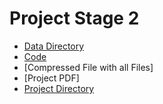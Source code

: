 # Project Stage 2

- [Data Directory](https://github.com/pjmartinkus/CS_839_DataScience/tree/master/Stage2/Data)
- [Code](https://github.com/pjmartinkus/CS_839_DataScience/tree/master/Stage2/HW2)
- [Compressed File with all Files]
- [Project PDF]
- [Project Directory](https://github.com/pjmartinkus/CS_839_DataScience/tree/master/Stage2)
